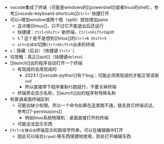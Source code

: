 - vscode集成了终端（可能是windows的[[powershell]]或者linux的shell），参考[[vscode-keyboard-shortcuts]]<code>Ctrl+&#96;</code>快捷打开
- 可以`+`增加window或两个框（split）按钮增加pane
  - 这点像[[tmux]]，只不过它不能退出后还运行
  - 快捷键：<code>Ctrl+Shift+&#96;</code>新终端，`Ctrl+Shift+5`split
  - `5`？这个是不是想到[[tmux]]的`Ctrl+B Shift+5`
  - `alt+左或右`切换`Ctrl+Shift+5`出来的终端
- `x`：隐藏（后台）（快捷键 <code>Ctrl+&#96;</code>）
- 垃圾桶：真正[[quit]]（快捷键`delete`）
- [[launch]]出的程序自动打开一个终端
  - 有现成的会用现成的
    - 2023.1 [[vscode-python]]有个bug：可能必须用现成的才能正常读取`cwd`
    - 所以直接停下程序重新`F5`跑就行，不要关掉终端
  - 终端旁会显示名称，[[launch]]出的程序有特殊名称
- 和普通桌面终端区别
  - 可能会缺少权限。所以一个命令如果在这里跑不通，就去其它终端试试，参考[[7-permissions]]
    - 例如linux系统物理机：桌面直接打开的终端
  - 可能没法显示东西
- `Ctrl+左键点击`终端显示的路径字符串，可以在编辑器中打开
  - 因此可以结合`$(pwd)`等东西便捷地使用，到处打开编辑东西